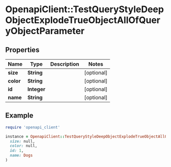 # OpenapiClient::TestQueryStyleDeepObjectExplodeTrueObjectAllOfQueryObjectParameter

## Properties

| Name | Type | Description | Notes |
| ---- | ---- | ----------- | ----- |
| **size** | **String** |  | [optional] |
| **color** | **String** |  | [optional] |
| **id** | **Integer** |  | [optional] |
| **name** | **String** |  | [optional] |

## Example

```ruby
require 'openapi_client'

instance = OpenapiClient::TestQueryStyleDeepObjectExplodeTrueObjectAllOfQueryObjectParameter.new(
  size: null,
  color: null,
  id: 1,
  name: Dogs
)
```
